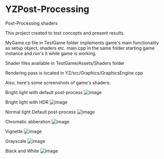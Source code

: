 # YZPost-Processing
Post-Processing shaders

This project created to test concepts and present results.

MyGame.cp file in TestGame folder implements game's main functionality as setup object, shaders etc.
main.cpp in the same folder starting game instance and run's it while game is working.

Shader files available in TestGame/Assets/Shaders folder

Rendering pass is located in YZ/src/Graphics/GraphicsEngine.cpp

Also, here's some screenshots of game's shaders:

Bright light with default post-process
![image](https://github.com/ZennLuu/YZPost-Processing/assets/154216577/77fa0341-4e77-417d-bd4e-a41c7212fc66)

Bright light with HDR
![image](https://github.com/ZennLuu/YZPost-Processing/assets/154216577/c5d2b31b-d812-416f-b0e4-e2bcccfd9aba)

Normal light
  Default post-process
  ![image](https://github.com/ZennLuu/YZPost-Processing/assets/154216577/4fc7e48f-9111-47f9-96be-f2fecc5fcd1a)

  Chromatic abberation
  ![image](https://github.com/ZennLuu/YZPost-Processing/assets/154216577/05440d99-f7f9-42d7-bc3b-87a735f6ff51)

  Vignette
  ![image](https://github.com/ZennLuu/YZPost-Processing/assets/154216577/91469a82-2254-4b52-94fb-813f90938d89)

  Grayscale
  ![image](https://github.com/ZennLuu/YZPost-Processing/assets/154216577/94104c8f-10db-4f06-a4b9-d0b59c1fd93c)

  Black and White
  ![image](https://github.com/ZennLuu/YZPost-Processing/assets/154216577/f2c5826f-cf6c-4f97-84ac-a1748514a4e9)
